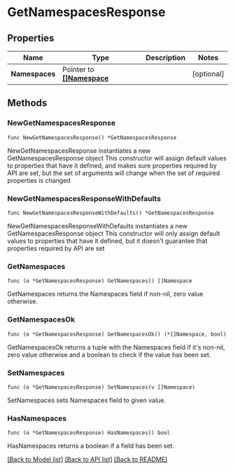 # GetNamespacesResponse

## Properties

Name | Type | Description | Notes
------------ | ------------- | ------------- | -------------
**Namespaces** | Pointer to [**[]Namespace**](Namespace.md) |  | [optional] 

## Methods

### NewGetNamespacesResponse

`func NewGetNamespacesResponse() *GetNamespacesResponse`

NewGetNamespacesResponse instantiates a new GetNamespacesResponse object
This constructor will assign default values to properties that have it defined,
and makes sure properties required by API are set, but the set of arguments
will change when the set of required properties is changed

### NewGetNamespacesResponseWithDefaults

`func NewGetNamespacesResponseWithDefaults() *GetNamespacesResponse`

NewGetNamespacesResponseWithDefaults instantiates a new GetNamespacesResponse object
This constructor will only assign default values to properties that have it defined,
but it doesn't guarantee that properties required by API are set

### GetNamespaces

`func (o *GetNamespacesResponse) GetNamespaces() []Namespace`

GetNamespaces returns the Namespaces field if non-nil, zero value otherwise.

### GetNamespacesOk

`func (o *GetNamespacesResponse) GetNamespacesOk() (*[]Namespace, bool)`

GetNamespacesOk returns a tuple with the Namespaces field if it's non-nil, zero value otherwise
and a boolean to check if the value has been set.

### SetNamespaces

`func (o *GetNamespacesResponse) SetNamespaces(v []Namespace)`

SetNamespaces sets Namespaces field to given value.

### HasNamespaces

`func (o *GetNamespacesResponse) HasNamespaces() bool`

HasNamespaces returns a boolean if a field has been set.


[[Back to Model list]](../README.md#documentation-for-models) [[Back to API list]](../README.md#documentation-for-api-endpoints) [[Back to README]](../README.md)


